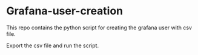 # Grafana-user-creation
This repo contains the python script for creating the grafana user with csv file.

Export the csv file and run the script.
